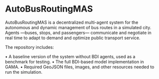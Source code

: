 # AutoBusRoutingMAS
AutoBusRoutingMAS is a decentralized multi-agent system for the autonomous and dynamic management of bus routes in a simulated city. Agents —buses, stops, and passengers— communicate and negotiate in real time to adapt to demand and optimize public transport service.

The repository includes:

• A baseline version of the system without BDI agents, used as a benchmark for testing.
• The full BDI-based model implementation in GAMA.
• Required GeoJSON files, images, and other resources needed to run the simulation.
